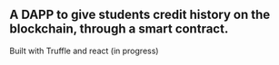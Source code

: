 ## A DAPP to give students credit history on the blockchain, through a smart contract.
Built with Truffle and react (in progress)

